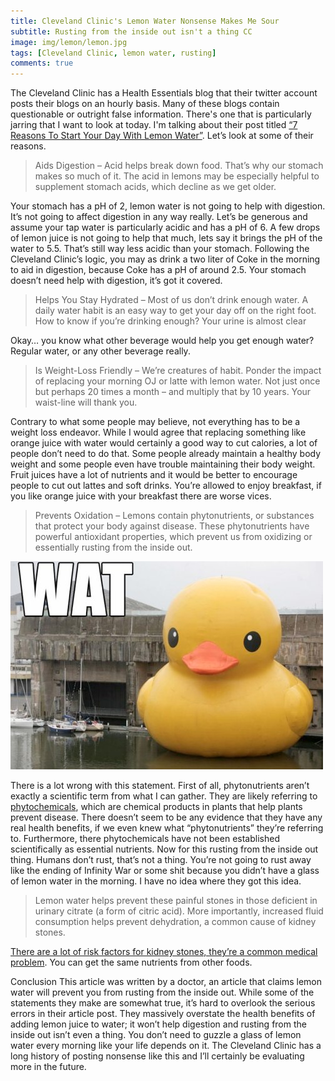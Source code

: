 ```yaml
---
title: Cleveland Clinic's Lemon Water Nonsense Makes Me Sour
subtitle: Rusting from the inside out isn't a thing CC
image: img/lemon/lemon.jpg
tags: [Cleveland Clinic, lemon water, rusting] 
comments: true
---
```


The Cleveland Clinic has a Health Essentials blog that their twitter account posts their blogs on an hourly basis. Many of these blogs contain questionable or outright false information. There's one that is particularly jarring that I want to look at today. I'm talking about their post titled [“7 Reasons To Start Your Day With Lemon Water”](https://health.clevelandclinic.org/7-reasons-to-start-your-day-with-lemon-water-infographic/). Let’s look at some of their reasons. 

> Aids Digestion – Acid helps break down food. That’s why our stomach makes so much of it. The acid in lemons may be especially helpful to supplement stomach acids, which decline as we get older.

Your stomach has a pH of 2, lemon water is not going to help with digestion. It’s not going to affect digestion in any way really. Let’s be generous and assume your tap water is particularly acidic and has a pH of 6. A few drops of lemon juice is not going to help that much, lets say it brings the pH of the water to 5.5. That’s still way less acidic than your stomach. Following the Cleveland Clinic’s logic, you may as drink a two liter of Coke in the morning to aid in digestion, because Coke has a pH of around 2.5. Your stomach doesn’t need help with digestion, it’s got it covered. 

> Helps You Stay Hydrated – Most of us don’t drink enough water. A daily water habit is an easy way to get your day off on the right foot. How to know if you’re drinking enough? Your urine is almost clear

Okay… you know what other beverage would help you get enough water? Regular water, or any other beverage really. 

> Is Weight-Loss Friendly – We’re creatures of habit. Ponder the impact of replacing your morning OJ or latte with lemon water. Not just once but perhaps 20 times a month – and multiply that by 10 years. Your waist-line will thank you. 

Contrary to what some people may believe, not everything has to be a weight loss endeavor. While I would agree that replacing something like orange juice with water would certainly a good way to cut calories, a lot of people don’t need to do that. Some people already maintain a healthy body weight and some people even have trouble maintaining their body weight. Fruit juices have a lot of nutrients and it would be better to encourage people to cut out lattes and soft drinks. You’re allowed to enjoy breakfast, if you like orange juice with your breakfast there are worse vices. 
> Prevents Oxidation – Lemons contain phytonutrients, or substances that protect your body against disease. These phytonutrients have powerful antioxidant properties, which prevent us from oxidizing or essentially rusting from the inside out. 

![WAT](img/lemon/wat.jpg)

 There is a lot wrong with this statement. First of all, phytonutrients aren’t exactly a scientific term from what I can gather. They are likely referring to [phytochemicals](https://en.wikipedia.org/wiki/Phytochemical
), which are chemical products in plants that help plants prevent disease. There doesn’t seem to be any evidence that they have any real health benefits, if we even knew what “phytonutrients” they’re referring to. Furthermore, there phytochemicals have not been established scientifically as essential nutrients.
Now for this rusting from the inside out thing. Humans don’t rust, that’s not a thing. You’re not going to rust away like the ending of Infinity War or some shit because you didn’t have a glass of lemon water in the morning. I have no idea where they got this idea. 

> Lemon water helps prevent these painful stones in those deficient in urinary citrate (a form of citric acid). More importantly, increased fluid consumption helps prevent dehydration, a common cause of kidney stones. 

[There are a lot of risk factors for kidney stones, they’re a common medical problem](https://www.urologyhealth.org/urologic-conditions/kidney-stones
). You can get the same nutrients from other foods. 

Conclusion
This article was written by a doctor, an article that claims lemon water will prevent you from rusting from the inside out. While some of the statements they make are somewhat true, it’s hard to overlook the serious errors in their article post. They massively overstate the health benefits of adding lemon juice to water; it won’t help digestion and rusting from the inside out isn’t even a thing.  You don’t need to guzzle a glass of lemon water every morning like your life depends on it. The Cleveland Clinic has a long history of posting nonsense like this and I’ll certainly be evaluating more in the future. 
